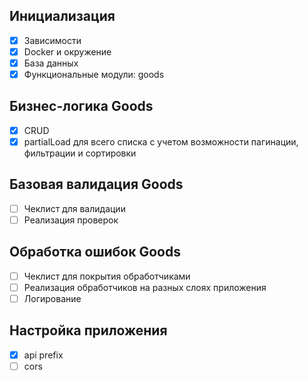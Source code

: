 
Инициализация
---
- [x] Зависимости
- [x] Docker и окружение
- [x] База данных
- [x] Функциональные модули: goods

Бизнес-логика Goods
---
- [x] CRUD
- [x] partialLoad для всего списка с учетом возможности пагинации, фильтрации и сортировки

Базовая валидация Goods
---
- [ ] Чеклист для валидации
- [ ] Реализация проверок

Обработка ошибок Goods
---
- [ ] Чеклист для покрытия обработчиками
- [ ] Реализация обработчиков на разных слоях приложения
- [ ] Логирование

Настройка приложения
---
- [x] api prefix
- [ ] cors
